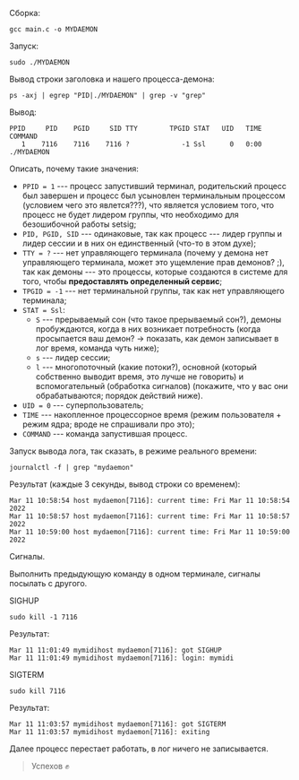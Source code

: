 Сборка:

`gcc main.c -o MYDAEMON`

Запуск:

`sudo ./MYDAEMON`

Вывод строки заголовка и нашего процесса-демона:

`ps -axj | egrep "PID|./MYDAEMON" | grep -v "grep"`

Вывод:

```
PPID     PID    PGID     SID TTY        TPGID STAT   UID   TIME COMMAND
   1    7116    7116    7116 ?             -1 Ssl      0   0:00 ./MYDAEMON
```

Описать, почему такие значения:

* `PPID = 1` --- процесс запустивший терминал, родительский процесс был завершен
и процесс был усыновлен терминальным процессом (условием чего это явлется???),
что является условием того, что процесс не будет лидером группы, что необходимо
для безошибочной работы setsig;
* `PID, PGID, SID` --- одинаковые, так как процесс --- лидер группы и лидер
  сессии и в них он единственный (что-то в этом духе);
* `TTY = ?` --- нет управляющего терминала (почему у демона нет управляющего
  терминала, может это ущемление прав демонов? ;), так как демоны --- это
процессы, которые создаются в системе для того, чтобы **предоставлять
определенный сервис**;
* `TPGID = -1` --- нет терминальной группы, так как нет управляющего терминала;
*  `STAT = Ssl`:
    * `S` --- прерываемый сон (что такое прерываемый сон?), демоны пробуждаются,
      когда в них возникает потребность (когда просыпается ваш демон? ->
      показать, как демон записывает в лог время, команда чуть ниже);
    * `s` --- лидер сессии;
    * `l` --- многопоточный (какие потоки?), основной (который собственно
      выводит время, это лучше не говорить) и вспомогательный (обработка
      сигналов) (покажите, что у вас они обрабатываются; порядок действий ниже).
* `UID = 0` --- суперпользователь;
* `TIME` --- накопленное процессорное время (режим пользователя + режим ядра;
  вроде не спрашивали про это);
* `COMMAND` --- команда запустившая процесс.

Запуск вывода лога, так сказать, в режиме реального времени:

`journalctl -f | grep "mydaemon"`
 
Результат (каждые 3 секунды, вывод строки со временем):

```
Mar 11 10:58:54 host mydaemon[7116]: current time: Fri Mar 11 10:58:54 2022
Mar 11 10:58:57 host mydaemon[7116]: current time: Fri Mar 11 10:58:57 2022
Mar 11 10:59:00 host mydaemon[7116]: current time: Fri Mar 11 10:59:00 2022
```

Сигналы.

Выполнить предыдующую команду в одном терминале, сигналы посылать с другого.

SIGHUP

```
sudo kill -1 7116
```

Результат:

```
Mar 11 11:01:49 mymidihost mydaemon[7116]: got SIGHUP
Mar 11 11:01:49 mymidihost mydaemon[7116]: login: mymidi
```

SIGTERM

```
sudo kill 7116
```

Результат:

```
Mar 11 11:03:57 mymidihost mydaemon[7116]: got SIGTERM
Mar 11 11:03:57 mymidihost mydaemon[7116]: exiting
```

Далее процесс перестает работать, в лог ничего не записывается.

> Успехов ✊
